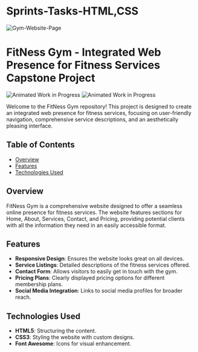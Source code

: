 # Sprints-Tasks-HTML,CSS
![Gym-Website-Page](https://drive.google.com/file/d/1P_pi00UM0DDBmpS_I-ItzggYsKHgEHCP/view?usp=sharing)
# FitNess Gym - Integrated Web Presence for Fitness Services Capstone Project
![Animated Work in Progress](https://drive.google.com/uc?id=1DIMIVh6wuiw82Yk22TaaJLaKHtUJr0dL)
![Animated Work in Progress](https://drive.google.com/file/d/1i3Fx-2F3D-Apua6pRcl665OtJvBEaod0/view?usp=sharing)

Welcome to the FitNess Gym repository! This project is designed to create an integrated web presence for fitness services, focusing on user-friendly navigation, comprehensive service descriptions, and an aesthetically pleasing interface.

## Table of Contents
- [Overview](#overview)
- [Features](#features)
- [Technologies Used](#technologies-used)

## Overview

FitNess Gym is a comprehensive website designed to offer a seamless online presence for fitness services. The website features sections for Home, About, Services, Contact, and Pricing, providing potential clients with all the information they need in an easily accessible format.

## Features

- **Responsive Design**: Ensures the website looks great on all devices.
- **Service Listings**: Detailed descriptions of the fitness services offered.
- **Contact Form**: Allows visitors to easily get in touch with the gym.
- **Pricing Plans**: Clearly displayed pricing options for different membership plans.
- **Social Media Integration**: Links to social media profiles for broader reach.

## Technologies Used

- **HTML5**: Structuring the content.
- **CSS3**: Styling the website with custom designs.
- **Font Awesome**: Icons for visual enhancement.

   
